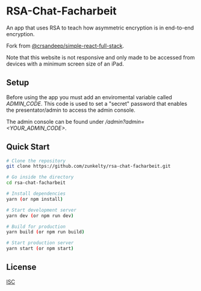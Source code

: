 # RSA-Chat-Facharbeit

An app that uses RSA to teach how asymmetric encryption is in end-to-end encryption.

Fork from [@crsandeep/simple-react-full-stack](https://github.com/crsandeep/simple-react-full-stack).

Note that this website is not responsive and only made to be accessed from devices with a minimum screen size of an iPad.

## Setup

Before using the app you must add an enviromental variable called *ADMIN_CODE*. This code is used to set a "secret" password that enables the presentator/admin to access the admin console.

The admin console can be found under */admin?admin=<YOUR_ADMIN_CODE>*.

## Quick Start

```bash
# Clone the repository
git clone https://github.com/zunkelty/rsa-chat-facharbeit.git

# Go inside the directory
cd rsa-chat-facharbeit

# Install dependencies
yarn (or npm install)

# Start development server
yarn dev (or npm run dev)

# Build for production
yarn build (or npm run build)

# Start production server
yarn start (or npm start)
```

## License
[ISC](https://choosealicense.com/licenses/isc/)

